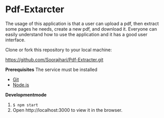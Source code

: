 # Pdf-Extarcter
The usage of this application is that a user can upload a pdf, then extract some pages he needs, create a new pdf, and download it. Everyone can easily understand how to use the application and it
has a good user interface.

Clone or fork this repository to your local machine:

https://github.com/Soorajhari/Pdf-Extracter.git

**Prerequisites**
The service must be installed

- [Git](https://git-scm.com/downloads)
- [Node.js](https://nodejs.org/en/download/)


**Developmentmode**
1. `$ npm start`
2. Open http://localhost:3000 to view it in the browser.
  
